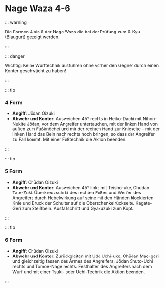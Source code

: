 # Nage Waza 4-6

::: warning

Die Formen 4 bis 6 der Nage Waza die bei der Prüfung zum 6. Kyu (Blaugurt) gezeigt werden.

:::

::: danger

Wichtig: Keine Wurftechnik ausführen ohne vorher den Gegner durch einen Konter geschwächt zu haben!

:::

::: tip

### 4 Form

- **Angiff**: Jōdan Oizuki
- **Abwehr und Konter**: Ausweichen 45° rechts in Heiko-Dachi mit Nihon-Nukite Jōdan, vor dem Angreifer untertauchen, mit der linken Hand von außen zum Fußknöchel und mit der rechten Hand zur Knieseite – mit der linken Hand das Bein nach rechts hoch bringen, so dass der Angreifer zu Fall kommt. Mit einer Fußtechnik die Aktion beenden.

:::

<YouTube videoid="wGjegmDE04A" start="22" end="45" mute="1" />

::: tip

### 5 Form

- **Angiff**: Chūdan Oizuki	
- **Abwehr und Konter**: Ausweichen 45° links mit Teishō-uke, Chūdan Tate-Zuki. Überkreuzschritt des rechten Fußes und Werfen des Angreifers durch Hebelwirkung auf seine mit den Händen blockierten Knie und Druck der Schulter auf die Oberschenkelrückseite. Kagate-Geri zum Steißbein. Ausfallschritt und Gyakuzuki zum Kopf.

::: 


<YouTube videoid="g6W0sLvzXpM" start="20" end="56" mute="1" />

::: tip

### 6 Form

- **Angiff**: Chūdan Oizuki
- **Abwehr und Konter**: Zurückgleiten mit Ude Uchi-uke, Chūdan Mae-geri und gleichzeitig fassen des Armes des Angreifers, Jōdan Shuto-Uchi rechts und Tomoe-Nage rechts. Festhalten des Angreifers nach dem Wurf und mit einer Tsuki- oder Uchi-Technik die Aktion beenden.

:::

<YouTube videoid="dCnrBxuSRRk" start="18" end="60" mute="1" />